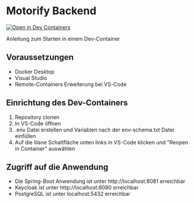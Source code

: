 # Motorify Backend

[![Open in Dev Containers](https://img.shields.io/static/v1?label=Dev%20Containers&message=Open&color=blue&logo=visualstudiocode)](https://vscode.dev/redirect?url=vscode://ms-vscode-remote.remote-containers/cloneInVolume?url=https://github.com/elRatto21/m347_projekt)

Anleitung zum Starten in einem Dev-Container

## Voraussetzungen

- Docker Desktop
- Visual Studio
- Remote-Containers Erweiterung bei VS-Code

## Einrichtung des Dev-Containers

1. Repository clonen
2. In VS-Code öffnen
3. .env Datei erstellen und Variablen nach der env-schema.txt Datei einfüllen
4. Auf die lilane Schaltfläche unten links in VS-Code klicken und "Reopen in Container" auswählen

## Zugriff auf die Anwendung

- Die Spring-Boot Anwendung ist unter http://localhost:8081 erreichbar
- Keycloak ist unter http://localhost:8080 erreichbar
- PostgreSQL ist unter localhost:5432 erreichbar
